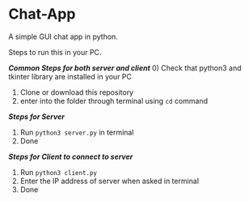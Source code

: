 # Chat-App
A simple GUI chat app in python.

Steps to run this in your PC.

***Common Steps for both server and client***
0) Check that python3 and tkinter library are installed in your PC
1) Clone or download this repository
2) enter into the folder through terminal using ```cd``` command

***Steps for Server***
1) Run ```python3 server.py``` in terminal
2) Done

***Steps for Client to connect to server***
1) Run ```python3 client.py```
2) Enter the IP address of server when asked in terminal
3) Done
